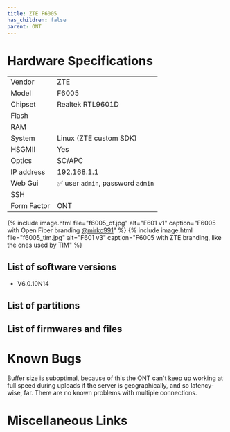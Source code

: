 ```yaml
---
title: ZTE F6005 
has_children: false
parent: ONT
---
```


# Hardware Specifications

|             |                                   |
| ----------- | --------------------------------- |
| Vendor      | ZTE                               |
| Model       | F6005                             |
| Chipset     | Realtek RTL9601D                  |
| Flash       |                                   |
| RAM         |                                   |
| System      | Linux (ZTE custom SDK)            |
| HSGMII      | Yes                               |
| Optics      | SC/APC                            |
| IP address  | 192.168.1.1                       |
| Web Gui     | ✅ user `admin`, password `admin` |
| SSH         |                                   |
| Form Factor | ONT                               |
 
{% include image.html file="f6005_of.jpg" alt="F601 v1" caption="F6005 with Open Fiber branding <a href='https://forum.fibra.click/u/mirko991'>@mirko991</a>" %}
{% include image.html file="f6005_tim.jpg" alt="F601 v3" caption="F6005 with ZTE branding, like the ones used by TIM" %}


## List of software versions
- V6.0.10N14

## List of partitions
## List of firmwares and files

# Known Bugs

Buffer size is suboptimal, because of this the ONT can't keep up working at full speed during uploads if the server is geographically, and so latency-wise, far. There are no known problems with multiple connections.

# Miscellaneous Links



